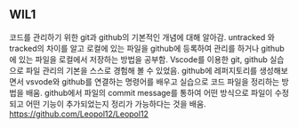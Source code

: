 ## WIL1

코드를 관리하기 위한 git과 github의 기본적인 개념에 대해 알아감. untracked 와 tracked의 차이를 알고 로컬에 있는 파일을 github에 등록하여 관리를 하거나 github에 있는 파일을 로컬에서 저장하는 방법을 공부함. Vscode를 이용한 git, github 실습으로 파일 관리의 기본을 스스로 경험해 볼 수 있었음. github에 레퍼지토리를 생성해보면서 vsvode와 github를 연결하는 명령어를 배우고 실습으로 코드 파일을 정리하는 방법을 배움. github에서 파일의 commit message를 통하여 어떤 방식으로 파일이 수정되고 어떤 기능이 추가되었는지 정리가 가능하다는 것을 배움.
https://github.com/Leopol12/Leopol12